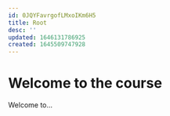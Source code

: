 ```yaml
---
id: 0JQYFavrgofLMxoIKm6H5
title: Root
desc: ''
updated: 1646131786925
created: 1645509747928
---
```

# Welcome to the course

Welcome to...